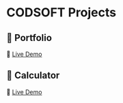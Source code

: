 # CODSOFT Projects

## 📂 Portfolio
🔗 [Live Demo](https://Ithecoderr.github.io/CODSOFT/Portfolio/)

## 📂 Calculator
🔗 [Live Demo](https://Ithecoderr.github.io/CODSOFT/Calculator/) 


